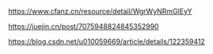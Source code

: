 













https://www.cfanz.cn/resource/detail/WgrWyNRmGlEyY



https://juejin.cn/post/7075948824845352990



https://blog.csdn.net/u010059669/article/details/122359412